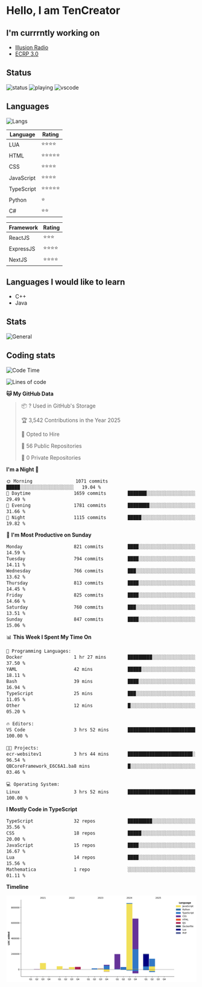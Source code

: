 # Hello, I am TenCreator

## I'm currrntly working on
- [Illusion Radio](https://illusionradio.co.uk/)
- [ECRP 3.0](http://github.com/Emerald-Coast-Roleplay/)

## Status
![status](https://api.statusbadges.me/badge/status/518334475038359555?simple=true&style=for-the-badge)
![playing](https://api.statusbadges.me/badge/playing/518334475038359555?style=for-the-badge)
![vscode](https://api.statusbadges.me/badge/vscode/518334475038359555?style=for-the-badge)

## Languages
![Langs](https://github-readme-stats.vercel.app/api/top-langs/?username=tencreator&layout=compact&theme=radical)


|Language|Rating|
|--------|------|
|LUA|⭐️⭐️⭐️⭐️|
|HTML|⭐️⭐️⭐️⭐️⭐️|
|CSS|⭐️⭐️⭐️⭐️|
|JavaScript|⭐️⭐️⭐️⭐️|
|TypeScript|⭐️⭐️⭐️⭐️⭐️|
|Python|⭐️|
|C#|⭐️⭐️ |

|Framework|Rating|
|--------|------|
|ReactJS|⭐️⭐️⭐|
|ExpressJS|⭐️⭐️⭐️⭐️|
|NextJS|⭐️⭐️⭐⭐️|

## Languages I would like to learn
- C++
- Java

## Stats
![General](https://github-readme-stats.vercel.app/api?username=tencreator&show_icons=true&theme=radical)

## Coding stats

<!--START_SECTION:waka-->
![Code Time](http://img.shields.io/badge/Code%20Time-617%20hrs%2050%20mins-blue)

![Lines of code](https://img.shields.io/badge/From%20Hello%20World%20I%27ve%20Written-2.3%20million%20lines%20of%20code-blue)

**🐱 My GitHub Data** 

> 📦 ? Used in GitHub's Storage 
 > 
> 🏆 3,542 Contributions in the Year 2025
 > 
> 💼 Opted to Hire
 > 
> 📜 56 Public Repositories 
 > 
> 🔑 0 Private Repositories 
 > 
**I'm a Night 🦉** 

```text
🌞 Morning                1071 commits        █████░░░░░░░░░░░░░░░░░░░░   19.04 % 
🌆 Daytime                1659 commits        ███████░░░░░░░░░░░░░░░░░░   29.49 % 
🌃 Evening                1781 commits        ████████░░░░░░░░░░░░░░░░░   31.66 % 
🌙 Night                  1115 commits        █████░░░░░░░░░░░░░░░░░░░░   19.82 % 
```
📅 **I'm Most Productive on Sunday** 

```text
Monday                   821 commits         ████░░░░░░░░░░░░░░░░░░░░░   14.59 % 
Tuesday                  794 commits         ████░░░░░░░░░░░░░░░░░░░░░   14.11 % 
Wednesday                766 commits         ███░░░░░░░░░░░░░░░░░░░░░░   13.62 % 
Thursday                 813 commits         ████░░░░░░░░░░░░░░░░░░░░░   14.45 % 
Friday                   825 commits         ████░░░░░░░░░░░░░░░░░░░░░   14.66 % 
Saturday                 760 commits         ███░░░░░░░░░░░░░░░░░░░░░░   13.51 % 
Sunday                   847 commits         ████░░░░░░░░░░░░░░░░░░░░░   15.06 % 
```


📊 **This Week I Spent My Time On** 

```text
💬 Programming Languages: 
Docker                   1 hr 27 mins        █████████░░░░░░░░░░░░░░░░   37.50 % 
YAML                     42 mins             █████░░░░░░░░░░░░░░░░░░░░   18.11 % 
Bash                     39 mins             ████░░░░░░░░░░░░░░░░░░░░░   16.94 % 
TypeScript               25 mins             ███░░░░░░░░░░░░░░░░░░░░░░   11.05 % 
Other                    12 mins             █░░░░░░░░░░░░░░░░░░░░░░░░   05.20 % 

🔥 Editors: 
VS Code                  3 hrs 52 mins       █████████████████████████   100.00 % 

🐱‍💻 Projects: 
ecr-websitev1            3 hrs 44 mins       ████████████████████████░   96.54 % 
QBCoreFramework_E6C6A1.ba8 mins              █░░░░░░░░░░░░░░░░░░░░░░░░   03.46 % 

💻 Operating System: 
Linux                    3 hrs 52 mins       █████████████████████████   100.00 % 
```

**I Mostly Code in TypeScript** 

```text
TypeScript               32 repos            █████████░░░░░░░░░░░░░░░░   35.56 % 
CSS                      18 repos            █████░░░░░░░░░░░░░░░░░░░░   20.00 % 
JavaScript               15 repos            ████░░░░░░░░░░░░░░░░░░░░░   16.67 % 
Lua                      14 repos            ████░░░░░░░░░░░░░░░░░░░░░   15.56 % 
Mathematica              1 repo              ░░░░░░░░░░░░░░░░░░░░░░░░░   01.11 % 
```



**Timeline**

![Lines of Code chart](https://raw.githubusercontent.com/tencreator/tencreator/main/assets/bar_graph.png)


<!--END_SECTION:waka-->
